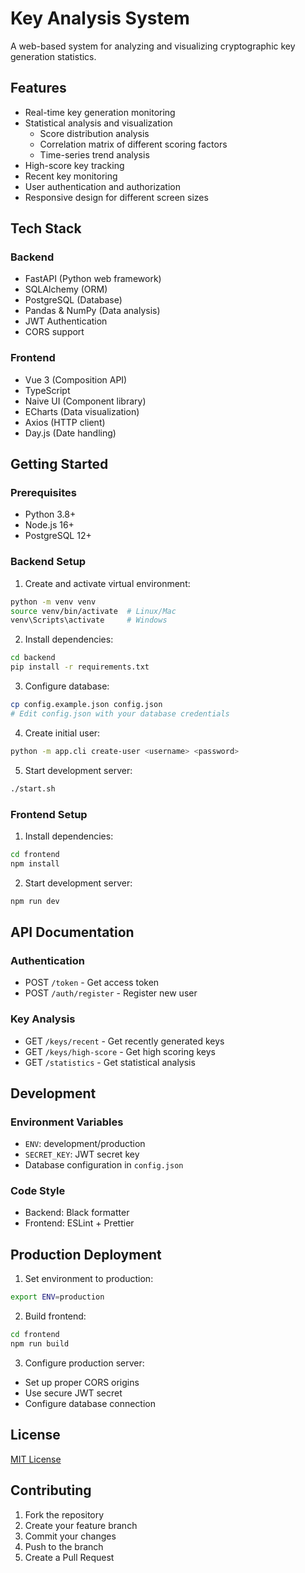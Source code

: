 # Key Analysis System

A web-based system for analyzing and visualizing cryptographic key generation statistics.

## Features

- Real-time key generation monitoring
- Statistical analysis and visualization
  - Score distribution analysis
  - Correlation matrix of different scoring factors
  - Time-series trend analysis
- High-score key tracking
- Recent key monitoring
- User authentication and authorization
- Responsive design for different screen sizes

## Tech Stack

### Backend
- FastAPI (Python web framework)
- SQLAlchemy (ORM)
- PostgreSQL (Database)
- Pandas & NumPy (Data analysis)
- JWT Authentication
- CORS support

### Frontend
- Vue 3 (Composition API)
- TypeScript
- Naive UI (Component library)
- ECharts (Data visualization)
- Axios (HTTP client)
- Day.js (Date handling)

## Getting Started

### Prerequisites
- Python 3.8+
- Node.js 16+
- PostgreSQL 12+

### Backend Setup
1. Create and activate virtual environment:
```bash
python -m venv venv
source venv/bin/activate  # Linux/Mac
venv\Scripts\activate     # Windows
```

2. Install dependencies:
```bash
cd backend
pip install -r requirements.txt
```

3. Configure database:
```bash
cp config.example.json config.json
# Edit config.json with your database credentials
```

4. Create initial user:
```bash
python -m app.cli create-user <username> <password>
```

5. Start development server:
```bash
./start.sh
```

### Frontend Setup
1. Install dependencies:
```bash
cd frontend
npm install
```

2. Start development server:
```bash
npm run dev
```

## API Documentation

### Authentication
- POST `/token` - Get access token
- POST `/auth/register` - Register new user

### Key Analysis
- GET `/keys/recent` - Get recently generated keys
- GET `/keys/high-score` - Get high scoring keys
- GET `/statistics` - Get statistical analysis

## Development

### Environment Variables
- `ENV`: development/production
- `SECRET_KEY`: JWT secret key
- Database configuration in `config.json`

### Code Style
- Backend: Black formatter
- Frontend: ESLint + Prettier

## Production Deployment

1. Set environment to production:
```bash
export ENV=production
```

2. Build frontend:
```bash
cd frontend
npm run build
```

3. Configure production server:
- Set up proper CORS origins
- Use secure JWT secret
- Configure database connection

## License

[MIT License](LICENSE)

## Contributing

1. Fork the repository
2. Create your feature branch
3. Commit your changes
4. Push to the branch
5. Create a Pull Request

